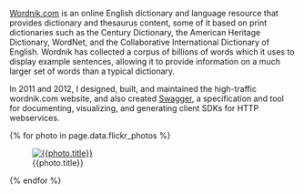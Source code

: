 <!--
title: Wordnik
location: San Mateo, CA
description: A home for all the words
position: Neolexicographer
website: http://wordnik.com
keywords: [language, reference, english, ruby]
publish_date: 2011-01-01
-->

[Wordnik.com](http://wordnik.com) is an online English dictionary and language resource that provides dictionary and thesaurus content, some of it based on print dictionaries such as the Century Dictionary, the American Heritage Dictionary, WordNet, and the Collaborative International Dictionary of English. Wordnik has collected a corpus of billions of words which it uses to display example sentences, allowing it to provide information on a much larger set of words than a typical dictionary.

In 2011 and 2012, I designed, built, and maintained the high-traffic wordnik.com website, and also created [Swagger](/projects/swagger), a specification and tool for documenting, visualizing, and generating client SDKs for HTTP webservices.

{% for photo in page.data.flickr_photos %}
  <figure>
    <a href="{{photo.url}}" title={{photo.title}}>
      <img src="{{photo.sizes.large.source}}" alt="{{photo.title}}" />
    </a>
    <figcaption>{{photo.title}}</figcaption>
  </figure>
{% endfor %}
